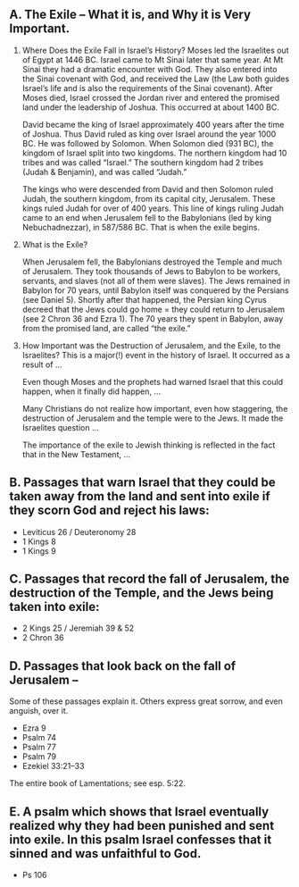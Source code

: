 
## A. The Exile – What it is, and Why it is Very Important.

1. Where Does the Exile Fall in Israel’s History?
Moses led the Israelites out of Egypt at 1446 BC. Israel came to Mt Sinai later that same year. At Mt Sinai they had a dramatic encounter with God. They also entered into the Sinai covenant with God, and received the Law (the Law both guides Israel’s life and is also the requirements of the Sinai covenant). After Moses died, Israel crossed the Jordan river and entered the promised land under the leadership of Joshua. This occurred at about 1400 BC.

   David became the king of Israel approximately 400 years after the time of Joshua. Thus David ruled as king over Israel around the year 1000 BC. He was followed by Solomon. When Solomon died (931 BC), the kingdom of Israel split into two kingdoms. The northern kingdom had 10 tribes and was called “Israel.” The southern kingdom had 2 tribes (Judah & Benjamin), and was called “Judah.”

   The kings who were descended from David and then Solomon ruled Judah, the southern kingdom, from its capital city, Jerusalem. These kings ruled Judah for over of 400 years. This line of kings ruling Judah came to an end when Jerusalem fell to the Babylonians (led by king Nebuchadnezzar), in 587/586 BC. That is when the exile begins.

2. What is the Exile?

   When Jerusalem fell, the Babylonians destroyed the Temple and much of Jerusalem. They took thousands of Jews to Babylon to be workers, servants, and slaves (not all of them were slaves). The Jews remained in Babylon for 70 years, until Babylon itself was conquered by the Persians (see Daniel 5). Shortly after that happened, the Persian king Cyrus decreed that the Jews could go home = they could return to Jerusalem (see 2 Chron 36 and Ezra 1). The 70 years they spent in Babylon, away from the promised land, are called “the exile.”

3. How Important was the Destruction of Jerusalem, and the Exile, to the Israelites? This is a major(!) event in the history of Israel. It occurred as a result of …

   Even though Moses and the prophets had warned Israel that this could happen, when it finally did happen, …

   Many Christians do not realize how important, even how staggering, the destruction of Jerusalem and the temple were to the Jews. It made the Israelites question …

   The importance of the exile to Jewish thinking is reflected in the fact that in the New Testament, …

## B. Passages that warn Israel that they could be taken away from the land and sent into exile if they scorn God and reject his laws:

- Leviticus 26 / Deuteronomy 28
- 1 Kings 8
- 1 Kings 9

## C. Passages that record the fall of Jerusalem, the destruction of the Temple, and the Jews being taken into exile:

- 2 Kings 25 / Jeremiah 39 & 52
- 2 Chron 36

## D. Passages that look back on the fall of Jerusalem –

Some of these passages explain it. Others express great sorrow, and even anguish, over it.

- Ezra 9
- Psalm 74
- Psalm 77
- Psalm 79
- Ezekiel 33:21–33

The entire book of Lamentations; see esp. 5:22.

## E. A psalm which shows that Israel eventually realized why they had been punished and sent into exile. In this psalm Israel confesses that it sinned and was unfaithful to God.

- Ps 106
